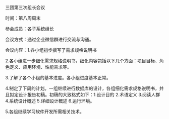 三团第三次组长会议

时间：第八周周末

参会成员：各子系统组长

会议方式：通过企业微信群进行交流与沟通。

会议内容：1.各小组初步撰写了需求规格说明书

2.各小组进一步细化需求规格说明书，细化内容包括以下几个方面：项目目标、角色定义、应用环境、性能需求等。

3.了解了各个小组的基本进度。各小组进度基本正常。

4.制定了下周的计划。一组继续进行数据库的设计，各组细化需求规格说明书，并且拟定设计报告初稿。初稿的大致格式如下：1.设计目的 2.术语定义 3.阅读人群 4.系统设计概述 5.详细设计概述 6.运行环境。

5.各组继续学习软件开发所需相关技术。

